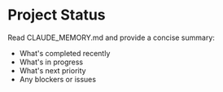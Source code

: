 # Project Status

Read CLAUDE_MEMORY.md and provide a concise summary:
- What's completed recently
- What's in progress
- What's next priority
- Any blockers or issues
